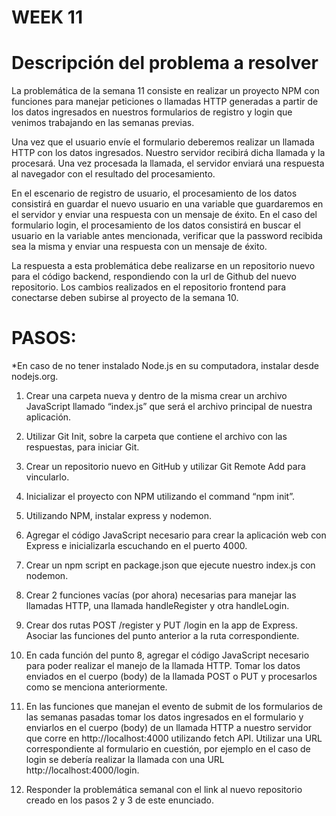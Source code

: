 # WEEK 11
# Descripción del problema a resolver
La problemática de la semana 11 consiste en realizar un proyecto NPM con funciones para manejar
peticiones o llamadas HTTP generadas a partir de los datos ingresados en nuestros formularios de
registro y login que venimos trabajando en las semanas previas.

Una vez que el usuario envíe el formulario deberemos realizar un llamada HTTP con los datos
ingresados. Nuestro servidor recibirá dicha llamada y la procesará. Una vez procesada la llamada, el
servidor enviará una respuesta al navegador con el resultado del procesamiento.

En el escenario de registro de usuario, el procesamiento de los datos consistirá en guardar el nuevo
usuario en una variable que guardaremos en el servidor y enviar una respuesta con un mensaje de
éxito. En el caso del formulario login, el procesamiento de los datos consistirá en buscar el usuario en
la variable antes mencionada, verificar que la password recibida sea la misma y enviar una respuesta
con un mensaje de éxito.

La respuesta a esta problemática debe realizarse en un repositorio nuevo para el código backend,
respondiendo con la url de Github del nuevo repositorio. Los cambios realizados en el repositorio
frontend para conectarse deben subirse al proyecto de la semana 10.

# PASOS:
*En caso de no tener instalado Node.js en su computadora, instalar desde nodejs.org.

1) Crear una carpeta nueva y dentro de la misma crear un archivo JavaScript llamado “index.js”
que será el archivo principal de nuestra aplicación.

2) Utilizar Git Init, sobre la carpeta que contiene el archivo con las respuestas, para iniciar Git.

3) Crear un repositorio nuevo en GitHub y utilizar Git Remote Add para vincularlo.

4) Inicializar el proyecto con NPM utilizando el command “npm init”.

5) Utilizando NPM, instalar express y nodemon.

6) Agregar el código JavaScript necesario para crear la aplicación web con Express e inicializarla
escuchando en el puerto 4000.

7) Crear un npm script en package.json que ejecute nuestro index.js con nodemon.

8) Crear 2 funciones vacías (por ahora) necesarias para manejar las llamadas HTTP, una llamada
handleRegister y otra handleLogin.

9) Crear dos rutas POST /register y PUT /login en la app de Express. Asociar las funciones del
punto anterior a la ruta correspondiente.

10) En cada función del punto 8, agregar el código JavaScript necesario para poder realizar el
manejo de la llamada HTTP. Tomar los datos enviados en el cuerpo (body) de la llamada POST
o PUT y procesarlos como se menciona anteriormente.

11) En las funciones que manejan el evento de submit de los formularios de las semanas pasadas
tomar los datos ingresados en el formulario y enviarlos en el cuerpo (body) de un llamada
HTTP a nuestro servidor que corre en http://localhost:4000 utilizando fetch API. Utilizar una
URL correspondiente al formulario en cuestión, por ejemplo en el caso de login se debería
realizar la llamada con una URL http://localhost:4000/login.

12) Responder la problemática semanal con el link al nuevo repositorio creado en los pasos 2 y 3
de este enunciado.

